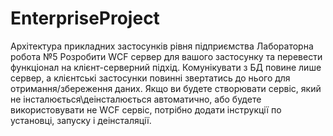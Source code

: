 # EnterpriseProject
Архітектура прикладних застосунків рівня підприємства
Лабораторна робота №5
Розробити WCF сервер для вашого застосунку та перевести функціонал на клієнт-серверний підхід. Комунікувати з БД повине лише сервер, а клієнтські застосунки повинні звертатись до нього для отримання/збереження даних. Якщо ви будете створювати сервіс, який не інсталюється\деінсталюється автоматично, або будете використовувати не WCF сервіс, потрібно додати інструкції по установці, запуску і деінсталяції.
